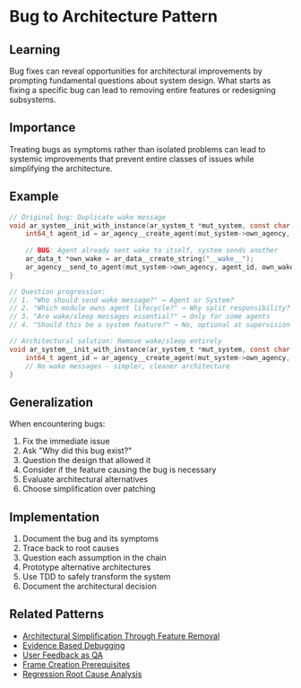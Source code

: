 # Bug to Architecture Pattern

## Learning
Bug fixes can reveal opportunities for architectural improvements by prompting fundamental questions about system design. What starts as fixing a specific bug can lead to removing entire features or redesigning subsystems.

## Importance
Treating bugs as symptoms rather than isolated problems can lead to systemic improvements that prevent entire classes of issues while simplifying the architecture.

## Example
```c
// Original bug: Duplicate wake message
void ar_system__init_with_instance(ar_system_t *mut_system, const char *method) {
    int64_t agent_id = ar_agency__create_agent(mut_system->own_agency, method);
    
    // BUG: Agent already sent wake to itself, system sends another
    ar_data_t *own_wake = ar_data__create_string("__wake__");
    ar_agency__send_to_agent(mut_system->own_agency, agent_id, own_wake);
}

// Question progression:
// 1. "Who should send wake message?" → Agent or System?
// 2. "Which module owns agent lifecycle?" → Why split responsibility?
// 3. "Are wake/sleep messages essential?" → Only for some agents
// 4. "Should this be a system feature?" → No, optional at supervision level

// Architectural solution: Remove wake/sleep entirely
void ar_system__init_with_instance(ar_system_t *mut_system, const char *method) {
    int64_t agent_id = ar_agency__create_agent(mut_system->own_agency, method);
    // No wake messages - simpler, cleaner architecture
}
```

## Generalization
When encountering bugs:
1. Fix the immediate issue
2. Ask "Why did this bug exist?"
3. Question the design that allowed it
4. Consider if the feature causing the bug is necessary
5. Evaluate architectural alternatives
6. Choose simplification over patching

## Implementation
1. Document the bug and its symptoms
2. Trace back to root causes
3. Question each assumption in the chain
4. Prototype alternative architectures
5. Use TDD to safely transform the system
6. Document the architectural decision

## Related Patterns
- [Architectural Simplification Through Feature Removal](architectural-simplification-through-feature-removal.md)
- [Evidence Based Debugging](evidence-based-debugging.md)
- [User Feedback as QA](user-feedback-as-qa.md)
- [Frame Creation Prerequisites](frame-creation-prerequisites.md)
- [Regression Root Cause Analysis](regression-root-cause-analysis.md)